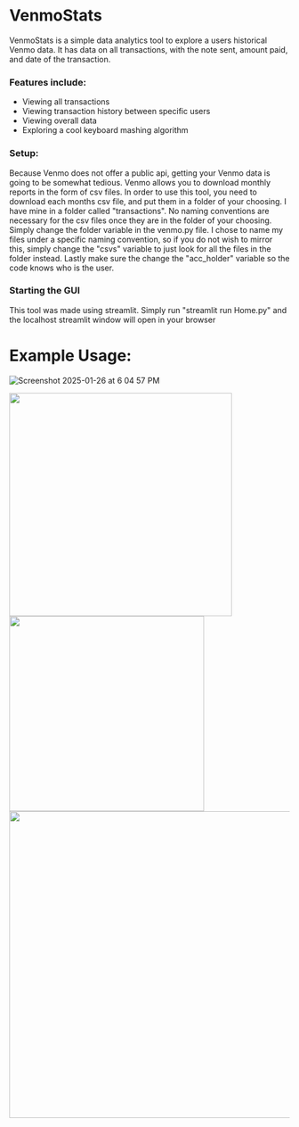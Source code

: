 # VenmoStats
VenmoStats is a simple data analytics tool to explore a users historical
Venmo data. It has data on all transactions, with the note sent, amount paid, and date of the transaction.

### Features include:
- Viewing all transactions
- Viewing transaction history between specific users
- Viewing overall data
- Exploring a cool keyboard mashing algorithm

### Setup:
Because Venmo does not offer a public api, getting your Venmo data is going to 
be somewhat tedious. Venmo allows you to download monthly reports in the form of csv files.
In order to use this tool, you need to download each months csv file, and put them in a folder
of your choosing. I have mine in a folder called "transactions". No naming conventions are necessary for the 
csv files once they are in the folder of your choosing. Simply change the folder variable in the venmo.py
file. I chose to name my files under a specific naming convention, so if you do not wish to mirror this, simply change the
"csvs" variable to just look for all the files in the folder instead. Lastly make sure the change the "acc_holder" variable
so the code knows who is the user. 

### Starting the GUI
This tool was made using streamlit. Simply run "streamlit run Home.py" and the localhost streamlit 
window will open in your browser

# Example Usage:
![Screenshot 2025-01-26 at 6 04 57 PM](https://github.com/user-attachments/assets/da811861-ab11-442b-88b1-1e820f80e1bb)


<img src="https://github.com/user-attachments/assets/a3d591ff-1796-4cab-ad0c-019d1820efba" width="400" />

<img src="https://github.com/user-attachments/assets/aa9a7b66-bd28-434e-8e29-7abb116ffb11" width="350" />

<img src="https://github.com/user-attachments/assets/ff156465-ed69-43aa-8e54-27dd2d0dadcc" width="550" />

